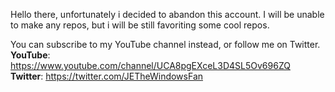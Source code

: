 Hello there, unfortunately i decided to abandon this account. I will be unable to make any repos, but i will be still favoriting some cool repos.

You can subscribe to my YouTube channel instead, or follow me on Twitter. <br/>
<b>YouTube</b>: https://www.youtube.com/channel/UCA8pgEXceL3D4SL5Ov696ZQ <br/>
<b>Twitter</b>: https://twitter.com/JETheWindowsFan
